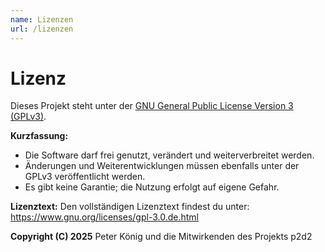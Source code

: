 ```yaml
---
name: Lizenzen
url: /lizenzen
---
```

# Lizenz

Dieses Projekt steht unter der [GNU General Public License Version 3 (GPLv3)](https://www.gnu.org/licenses/gpl-3.0.de.html).

**Kurzfassung:**
- Die Software darf frei genutzt, verändert und weiterverbreitet werden.
- Änderungen und Weiterentwicklungen müssen ebenfalls unter der GPLv3 veröffentlicht werden.
- Es gibt keine Garantie; die Nutzung erfolgt auf eigene Gefahr.

**Lizenztext:**
Den vollständigen Lizenztext findest du unter:
https://www.gnu.org/licenses/gpl-3.0.de.html

**Copyright (C) 2025**
Peter König und die Mitwirkenden des Projekts p2d2
